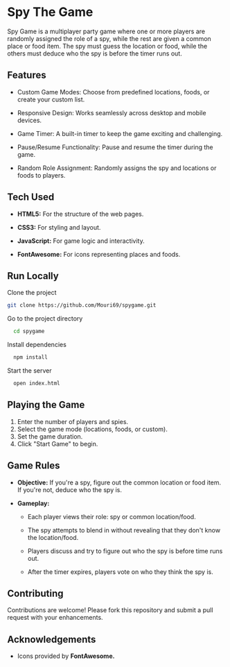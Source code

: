 
# Spy The Game

Spy Game is a multiplayer party game where one or more players are randomly assigned the role of a spy, while the rest are given a common place or food item. The spy must guess the location or food, while the others must deduce who the spy is before the timer runs out.


## Features

- Custom Game Modes: Choose from predefined locations, foods, or create your custom list.

- Responsive Design: Works seamlessly across desktop and mobile devices.

- Game Timer: A built-in timer to keep the game exciting and challenging.

- Pause/Resume Functionality: Pause and resume the timer during the game.

- Random Role Assignment: Randomly assigns the spy and locations or foods to players.


## Tech Used

- **HTML5:** For the structure of the web pages.

- **CSS3:** For styling and layout.

- **JavaScript:** For game logic and interactivity.

- **FontAwesome:** For icons representing places and foods.

## Run Locally

Clone the project

```bash
git clone https://github.com/Mouri69/spygame.git

```

Go to the project directory

```bash
  cd spygame
```

Install dependencies

```bash
  npm install
```

Start the server

```bash
  open index.html
```


## Playing the Game

1. Enter the number of players and spies.
2. Select the game mode (locations, foods, or custom).
3. Set the game duration.
4. Click "Start Game" to begin.
## Game Rules
- **Objective:** If you're a spy, figure out the common location or food item. If you're not, deduce who the spy is.

- **Gameplay:**
    - Each player views their role: spy or common location/food.

    - The spy attempts to blend in without revealing that they don't know the location/food.

    - Players discuss and try to figure out who the spy is before time runs out.

    - After the timer expires, players vote on who they think the spy is.


## Contributing

Contributions are welcome! Please fork this repository and submit a pull request with your enhancements.

## Acknowledgements

 - Icons provided by **FontAwesome.**

